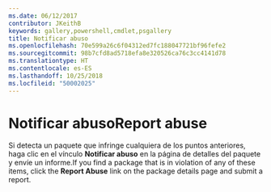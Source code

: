 ```yaml
---
ms.date: 06/12/2017
contributor: JKeithB
keywords: gallery,powershell,cmdlet,psgallery
title: Notificar abuso
ms.openlocfilehash: 70e599a26c6f04312ed7fc188047721bf96fefe2
ms.sourcegitcommit: 98b7cfd8ad5718efa8e320526ca76c3cc4141d78
ms.translationtype: HT
ms.contentlocale: es-ES
ms.lasthandoff: 10/25/2018
ms.locfileid: "50002025"
---
```

# <a name="report-abuse"></a><span data-ttu-id="88738-103">Notificar abuso</span><span class="sxs-lookup"><span data-stu-id="88738-103">Report abuse</span></span>

<span data-ttu-id="88738-104">Si detecta un paquete que infringe cualquiera de los puntos anteriores, haga clic en el vínculo **Notificar abuso** en la página de detalles del paquete y envíe un informe.</span><span class="sxs-lookup"><span data-stu-id="88738-104">If you find a package that is in violation of any of these items, click the **Report Abuse** link on the package details page and submit a report.</span></span>
